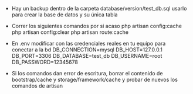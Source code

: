 - Hay un backup dentro de la carpeta database/version/test_db.sql usarlo para crear la base de datos y su única tabla

- Correr los siguientes comandos por si acaso
php artisan config:cache
php artisan config:clear
php artisan route:cache

- En .env modificar con las credenciales reales en tu equipo para conectar a la bd
    DB_CONNECTION=mysql
    DB_HOST=127.0.0.1
    DB_PORT=3306
    DB_DATABASE=test_db
    DB_USERNAME=root
    DB_PASSWORD=12345678

- Si los comandos dan error de escritura, borrar el contenido de bootstrap/cache y storage/framework/cache y probar de nuevos los comandos de artisan
    
